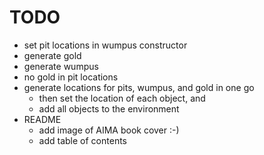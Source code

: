 # TODO

* set pit locations in wumpus constructor
* generate gold
* generate wumpus
* no gold in pit locations
* generate locations for pits, wumpus, and gold in one go
  - then set the location of each object, and
  - add all objects to the environment
* README
  - add image of AIMA book cover :-)
  - add table of contents

